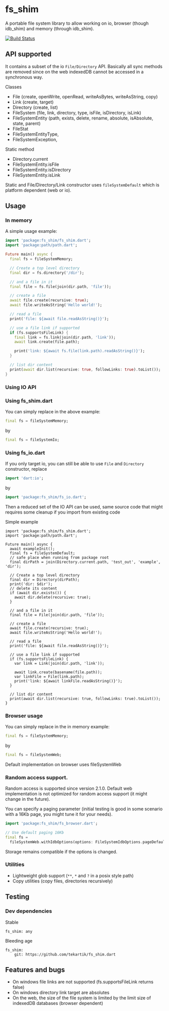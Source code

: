 # fs_shim

A portable file system library to allow working on io, browser (though idb_shim) and memory (through idb_shim).

[![Build Status](https://travis-ci.org/tekartik/fs_shim.dart.svg?branch=master)](https://travis-ci.org/tekartik/fs_shim.dart)

## API supported

It contains a subset of the io `File/Directory` API. Basically all sync methods are removed since
on the web indexedDB cannot be accessed in a synchronous way.

Classes

- File (create, openWrite, openRead, writeAsBytes, writeAsString, copy)
- Link (create, target)
- Directory (create, list)
- FileSystem (file, link, directory, type, isFile, isDirectory, isLink)
- FileSystemEntity (path, exists, delete, rename, absolute, isAbsolute, state, parent)
- FileStat
- FileSystemEntityType,
- FileSystemException,

Static method

- Directory.current
- FileSystemEntity.isFile
- FileSystemEntity.isDirectory
- FileSystemEntity.isLink

Static and File/Directory/Link constructor uses `fileSystemDefault` which is platform dependent (web or io).

## Usage

### In memory

A simple usage example:

```dart
import 'package:fs_shim/fs_shim.dart';
import 'package:path/path.dart';

Future main() async {
  final fs = fileSystemMemory;

  // Create a top level directory
  final dir = fs.directory('/dir');

  // and a file in it
  final file = fs.file(join(dir.path, 'file'));

  // create a file
  await file.create(recursive: true);
  await file.writeAsString('Hello world!');

  // read a file
  print('file: ${await file.readAsString()}');

  // use a file link if supported
  if (fs.supportsFileLink) {
    final link = fs.link(join(dir.path, 'link'));
    await link.create(file.path);

    print('link: ${await fs.file(link.path).readAsString()}');
  }

  // list dir content
  print(await dir.list(recursive: true, followLinks: true).toList());
}
```

### Using IO API

### Using fs_shim.dart

You can simply replace in the above example:

```dart
final fs = fileSystemMemory;
```

by

```dart
final fs = fileSystemIo;
```

### Using fs_io.dart

If you only target io, you can still be able to use `File` and `Directory` constructor, replace

```dart
import 'dart:io';
```

by

```dart
import 'package:fs_shim/fs_io.dart';
```

Then a reduced set of the IO API can be used, same source code that might requires some cleanup if you import from
existing code

Simple example

````
import 'package:fs_shim/fs_shim.dart';
import 'package:path/path.dart';

Future main() async {
  await exampleInit();
  final fs = fileSystemDefault;
  // safe place when running from package root
  final dirPath = join(Directory.current.path, 'test_out', 'example', 'dir');

  // Create a top level directory
  final dir = Directory(dirPath);
  print('dir: $dir');
  // delete its content
  if (await dir.exists()) {
    await dir.delete(recursive: true);
  }

  // and a file in it
  final file = File(join(dir.path, 'file'));

  // create a file
  await file.create(recursive: true);
  await file.writeAsString('Hello world!');

  // read a file
  print('file: ${await file.readAsString()}');

  // use a file link if supported
  if (fs.supportsFileLink) {
    var link = Link(join(dir.path, 'link'));

    await link.create(basename(file.path));
    var linkFile = File(link.path);
    print('link: ${await linkFile.readAsString()}');
  }

  // list dir content
  print(await dir.list(recursive: true, followLinks: true).toList());
}
````

### Browser usage

You can simply replace in the in memory example:

```dart
final fs = fileSystemMemory;
```

by

```dart
final fs = fileSystemWeb;
```

Default implementation on browser uses fileSystemWeb

### Random access support.

Random access is supported since version 2.1.0. Default web implementation is not optimized for random access support (it might change in the future).

You can specify a paging parameter (initial testing is good in some scenario with a 16Kb page, you might tune it for your needs).

```dart
import 'package:fs_shim/fs_browser.dart';

// Use default paging 16Kb
final fs =
  fileSystemWeb.withIdbOptions(options: FileSystemIdbOptions.pageDefault);
```

Storage remains compatible if the options is changed.

### Utilities

* Lightweight glob support (`**`, `*` and `?` in a posix style path)
* Copy utilities (copy files, directories recursively)

## Testing

### Dev dependencies

Stable

    fs_shim: any

Bleeding age

    fs_shim:
        git: https://github.com/tekartik/fs_shim.dart

## Features and bugs

* On windows file links are not supported (fs.supportsFileLink returns false)
* On windows directory link target are absolutes
* On the web, the size of the file system is limited by the limit size of indexedDB databases (browser dependent)

